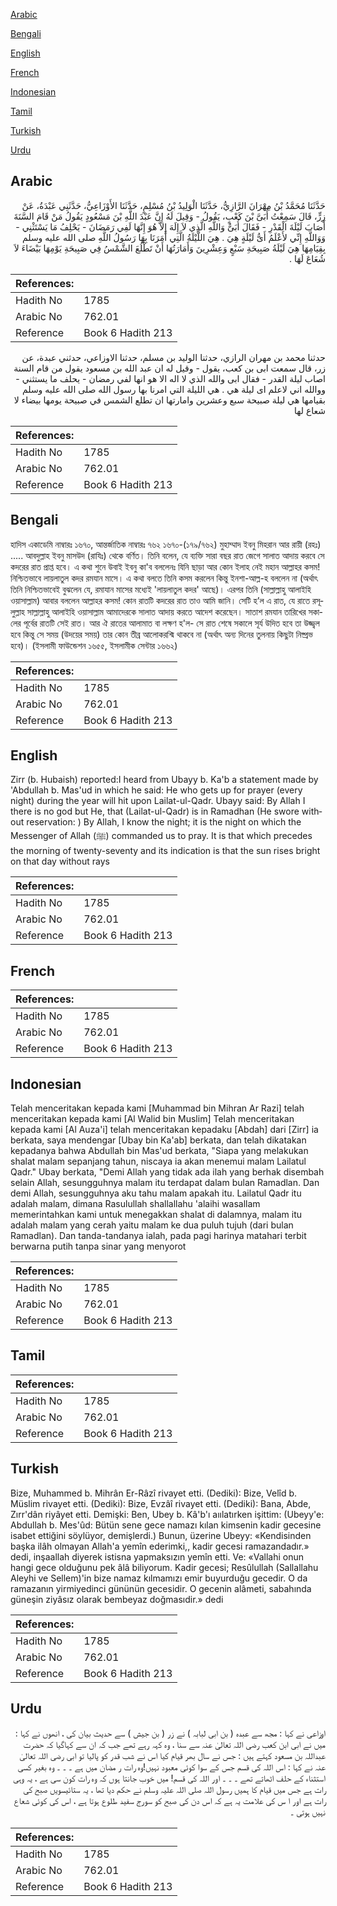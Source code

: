 [Arabic](#arabic)

[Bengali](#bengali)

[English](#english)

[French](#french)

[Indonesian](#indonesian)

[Tamil](#tamil)

[Turkish](#turkish)

[Urdu](#urdu)

## Arabic


<div dir="rtl" lang="ar" style={{fontSize:'larger',backgroundColor:'#f8f9fa',padding:20}}>
حَدَّثَنَا مُحَمَّدُ بْنُ مِهْرَانَ الرَّازِيُّ، حَدَّثَنَا الْوَلِيدُ بْنُ مُسْلِمٍ، حَدَّثَنَا الأَوْزَاعِيُّ، حَدَّثَنِي عَبْدَةُ، عَنْ زِرٍّ، قَالَ سَمِعْتُ أُبَىَّ بْنَ كَعْبٍ، يَقُولُ - وَقِيلَ لَهُ إِنَّ عَبْدَ اللَّهِ بْنَ مَسْعُودٍ يَقُولُ مَنْ قَامَ السَّنَةَ أَصَابَ لَيْلَةَ الْقَدْرِ - فَقَالَ أُبَىٌّ وَاللَّهِ الَّذِي لاَ إِلَهَ إِلاَّ هُوَ إِنَّهَا لَفِي رَمَضَانَ - يَحْلِفُ مَا يَسْتَثْنِي - وَوَاللَّهِ إِنِّي لأَعْلَمُ أَىُّ لَيْلَةٍ هِيَ ‏.‏ هِيَ اللَّيْلَةُ الَّتِي أَمَرَنَا بِهَا رَسُولُ اللَّهِ صلى الله عليه وسلم بِقِيَامِهَا هِيَ لَيْلَةُ صَبِيحَةِ سَبْعٍ وَعِشْرِينَ وَأَمَارَتُهَا أَنْ تَطْلُعَ الشَّمْسُ فِي صَبِيحَةِ يَوْمِهَا بَيْضَاءَ لاَ شُعَاعَ لَهَا ‏.‏
</div>
<div style={{backgroundColor:'#f8f9fa',padding:20, marginBottom: 10}}><table> <thead> <tr> <th>References:</th> <th></th> </tr> </thead> <tbody><tr><td>Hadith No</td><td>1785</td></tr><tr><td>Arabic No</td><td>762.01</td></tr><tr><td>Reference</td><td>Book 6 Hadith 213</td></tr></tbody></table></div>


<div dir="rtl" lang="ar" style={{fontSize:'larger',backgroundColor:'#f8f9fa',padding:20}}>
حدثنا محمد بن مهران الرازي، حدثنا الوليد بن مسلم، حدثنا الاوزاعي، حدثني عبدة، عن زر، قال سمعت ابى بن كعب، يقول - وقيل له ان عبد الله بن مسعود يقول من قام السنة اصاب ليلة القدر - فقال ابى والله الذي لا اله الا هو انها لفي رمضان - يحلف ما يستثني - ووالله اني لاعلم اى ليلة هي . هي الليلة التي امرنا بها رسول الله صلى الله عليه وسلم بقيامها هي ليلة صبيحة سبع وعشرين وامارتها ان تطلع الشمس في صبيحة يومها بيضاء لا شعاع لها
</div>
<div style={{backgroundColor:'#f8f9fa',padding:20, marginBottom: 10}}><table> <thead> <tr> <th>References:</th> <th></th> </tr> </thead> <tbody><tr><td>Hadith No</td><td>1785</td></tr><tr><td>Arabic No</td><td>762.01</td></tr><tr><td>Reference</td><td>Book 6 Hadith 213</td></tr></tbody></table></div>

## Bengali


<div dir="ltr" lang="bn" style={{fontSize:'larger',backgroundColor:'#f8f9fa',padding:20}}>
হাদিস একাডেমি নাম্বারঃ ১৬৭০, আন্তর্জাতিক নাম্বারঃ ৭৬২ ১৬৭০-(১৭৯/৭৬২) মুহাম্মাদ ইবনু মিহরান আর রায়ী (রহঃ) ..... আবদুল্লাহ ইবনু মাসউদ (রাযিঃ) থেকে বর্ণিত। তিনি বলেন, যে ব্যক্তি সারা বছর রাত জেগে সালাত আদায় করবে সে কদরের রাত প্রাপ্ত হবে। এ কথা শুনে উবাই ইবনু কা'ব বললেনঃ যিনি ছাড়া আর কোন ইলাহ নেই মহান আল্লাহর কসম! নিশ্চিতভাবে লায়লাতুল কদর রমযান মাসে। এ কথা বলতে তিনি কসম করলেন কিন্তু ইনশা-আল্ল-হ বললেন না (অর্থাৎ তিনি নিশ্চিতভাবেই বুঝলেন যে, রমাযান মাসের মধ্যেই 'লায়লাতুল কদর' আছে)। এরপর তিনি (সাল্লাল্লাহু আলাইহি ওয়াসাল্লাম) আবার বললেন আল্লাহর কসম! কোন রাতটি কদরের রাত তাও আমি জানি। সেটি হ’ল এ রাত, যে রাতে রসূলুল্লাহ সাল্লাল্লাহু আলাইহি ওয়াসাল্লাম আমাদেরকে সালাত আদায় করতে আদেশ করেছেন। সাতাশ রমযান তারিখের সকালের পূর্বের রাতটি সেই রাত। আর ঐ রাতের আলামাত বা লক্ষণ হ'ল- সে রাত শেষে সকালে সূর্য উদিত হবে তা উজ্জ্বল হবে কিন্তু সে সময় (উদয়ের সময়) তার কোন তীব্র আলোকরশ্মি থাকবে না (অর্থাৎ অন্য দিনের তুলনায় কিছুটা নিষ্প্রভ হবে)। (ইসলামী ফাউন্ডেশন ১৬৫৫, ইসলামীক সেন্টার ১৬৬২)
</div>
<div style={{backgroundColor:'#f8f9fa',padding:20, marginBottom: 10}}><table> <thead> <tr> <th>References:</th> <th></th> </tr> </thead> <tbody><tr><td>Hadith No</td><td>1785</td></tr><tr><td>Arabic No</td><td>762.01</td></tr><tr><td>Reference</td><td>Book 6 Hadith 213</td></tr></tbody></table></div>

## English


<div dir="ltr" lang="en" style={{fontSize:'larger',backgroundColor:'#f8f9fa',padding:20}}>
Zirr (b. Hubaish) reported:I heard from Ubayy b. Ka'b a statement made by 'Abdullah b. Mas'ud in which he said: He who gets up for prayer (every night) during the year will hit upon Lailat-ul-Qadr. Ubayy said: By Allah I there is no god but He, that (Lailat-ul-Qadr) is in Ramadhan (He swore without reservation: ) By Allah, I know the night; it is the night on which the Messenger of Allah (ﷺ) commanded us to pray. It is that which precedes the morning of twenty-seventy and its indication is that the sun rises bright on that day without rays
</div>
<div style={{backgroundColor:'#f8f9fa',padding:20, marginBottom: 10}}><table> <thead> <tr> <th>References:</th> <th></th> </tr> </thead> <tbody><tr><td>Hadith No</td><td>1785</td></tr><tr><td>Arabic No</td><td>762.01</td></tr><tr><td>Reference</td><td>Book 6 Hadith 213</td></tr></tbody></table></div>

## French


<div dir="ltr" lang="fr" style={{fontSize:'larger',backgroundColor:'#f8f9fa',padding:20}}>

</div>
<div style={{backgroundColor:'#f8f9fa',padding:20, marginBottom: 10}}><table> <thead> <tr> <th>References:</th> <th></th> </tr> </thead> <tbody><tr><td>Hadith No</td><td>1785</td></tr><tr><td>Arabic No</td><td>762.01</td></tr><tr><td>Reference</td><td>Book 6 Hadith 213</td></tr></tbody></table></div>

## Indonesian


<div dir="ltr" lang="id" style={{fontSize:'larger',backgroundColor:'#f8f9fa',padding:20}}>
Telah menceritakan kepada kami [Muhammad bin Mihran Ar Razi] telah menceritakan kepada kami [Al Walid bin Muslim] Telah menceritakan kepada kami [Al Auza'i] telah menceritakan kepadaku [Abdah] dari [Zirr] ia berkata, saya mendengar [Ubay bin Ka'ab] berkata, dan telah dikatakan kepadanya bahwa Abdullah bin Mas'ud berkata, "Siapa yang melakukan shalat malam sepanjang tahun, niscaya ia akan menemui malam Lailatul Qadr." Ubay berkata, "Demi Allah yang tidak ada ilah yang berhak disembah selain Allah, sesungguhnya malam itu terdapat dalam bulan Ramadlan. Dan demi Allah, sesungguhnya aku tahu malam apakah itu. Lailatul Qadr itu adalah malam, dimana Rasulullah shallallahu 'alaihi wasallam memerintahkan kami untuk menegakkan shalat di dalamnya, malam itu adalah malam yang cerah yaitu malam ke dua puluh tujuh (dari bulan Ramadlan). Dan tanda-tandanya ialah, pada pagi harinya matahari terbit berwarna putih tanpa sinar yang menyorot
</div>
<div style={{backgroundColor:'#f8f9fa',padding:20, marginBottom: 10}}><table> <thead> <tr> <th>References:</th> <th></th> </tr> </thead> <tbody><tr><td>Hadith No</td><td>1785</td></tr><tr><td>Arabic No</td><td>762.01</td></tr><tr><td>Reference</td><td>Book 6 Hadith 213</td></tr></tbody></table></div>

## Tamil


<div dir="ltr" lang="ta" style={{fontSize:'larger',backgroundColor:'#f8f9fa',padding:20}}>

</div>
<div style={{backgroundColor:'#f8f9fa',padding:20, marginBottom: 10}}><table> <thead> <tr> <th>References:</th> <th></th> </tr> </thead> <tbody><tr><td>Hadith No</td><td>1785</td></tr><tr><td>Arabic No</td><td>762.01</td></tr><tr><td>Reference</td><td>Book 6 Hadith 213</td></tr></tbody></table></div>

## Turkish


<div dir="ltr" lang="tr" style={{fontSize:'larger',backgroundColor:'#f8f9fa',padding:20}}>
Bize, Muhammed b. Mihrân Er-Râzî rivayet etti. (Dediki): Bize, Velîd b. Müslim rivayet etti. (Dediki): Bize, Evzâî rivayet etti. (Dediki): Bana, Abde, Zırr'dân riyâyet etti. Demişki: Ben, Ubey b. Kâ'b'ı aıılatırken işittim: (Ubeyy'e: Abdullah b. Mes'ûd: Bütün sene gece namazı kılan kimsenin kadir gecesine isabet ettiğini söylüyor, demişlerdi.) Bunun, üzerine Ubeyy: «Kendisinden başka ilâh olmayan Allah'a yemîn ederimki,, kadir gecesi ramazandadır.» dedi, inşaallah diyerek istisna yapmaksızın yemîn etti. Ve: «Vallahi onun hangi gece olduğunu pek âlâ biliyorum. Kadir gecesi; Resûlullah (Sallallahu Aleyhi ve Sellem)'in bize namaz kılmamızı emir buyurduğu gecedir. O da ramazanın yirmiyedinci gününün gecesidir. O gecenin alâmeti, sabahında güneşin ziyâsız olarak bembeyaz doğmasıdir.» dedi
</div>
<div style={{backgroundColor:'#f8f9fa',padding:20, marginBottom: 10}}><table> <thead> <tr> <th>References:</th> <th></th> </tr> </thead> <tbody><tr><td>Hadith No</td><td>1785</td></tr><tr><td>Arabic No</td><td>762.01</td></tr><tr><td>Reference</td><td>Book 6 Hadith 213</td></tr></tbody></table></div>

## Urdu


<div dir="rtl" lang="ur" style={{fontSize:'larger',backgroundColor:'#f8f9fa',padding:20}}>
اوزاعی نے کہا : مجھ سے عبدہ ( بن ابی لبابہ ) نے زر ( بن جیش ) سے حدیث بیان کی ، انھوں نے کہا : میں نے ابی ابن کعب رضی اللہ تعالیٰ عنہ سے سنا ، وہ کہہ رہے تھے جب کہ ان سے کہاگیا کہ حضرت عبداللہ بن مسعود کہتے ہیں : جس نے سال بھر قیام کیا اس نے شب قدر کو پالیا تو ابی رضی اللہ تعالیٰ عنہ نے کہا : اس اللہ کی قسم جس کے سوا کوئی معبود نہیں!وہ رات ر مضان میں ہے ۔ ۔ ۔ وہ بغیر کسی استثناء کے حلف اٹھاتے تھے ۔ ۔ ۔ اور اللہ کی قسم! میں خوب جانتا ہوں کہ وہ رات کون سی ہے ، یہ وہی رات ہے جس میں قیام کا ہمیں رسول اللہ صلی اللہ علیہ وسلم نے حکم دیا تھا ، یہ ستائیسویں صبح کی رات ہے اور ا س کی علامت یہ ہے کہ اس دن کی صبح کو سورج سفید طلوع ہوتا ہے ، اس کی کوئی شعاع نہیں ہوتی ۔
</div>
<div style={{backgroundColor:'#f8f9fa',padding:20, marginBottom: 10}}><table> <thead> <tr> <th>References:</th> <th></th> </tr> </thead> <tbody><tr><td>Hadith No</td><td>1785</td></tr><tr><td>Arabic No</td><td>762.01</td></tr><tr><td>Reference</td><td>Book 6 Hadith 213</td></tr></tbody></table></div>